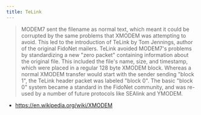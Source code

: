 ```yaml
---
title: TeLink
---
```

>  MODEM7 sent the filename as normal text, which meant it could be corrupted by the same problems that XMODEM was attempting to avoid. This led to the introduction of TeLink by Tom Jennings, author of the original FidoNet mailers.
>  TeLink avoided MODEM7's problems by standardizing a new "zero packet" containing information about the original file. This included the file's name, size, and timestamp, which were placed in a regular 128 byte XMODEM block. Whereas a normal XMODEM transfer would start with the sender sending "block 1", the TeLink header packet was labeled "block 0".
>  The basic "block 0" system became a standard in the FidoNet community, and was re-used by a number of future protocols like SEAlink and YMODEM.
- <https://en.wikipedia.org/wiki/XMODEM>
